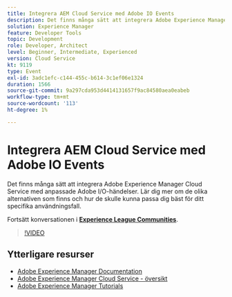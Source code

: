 ```yaml
---
title: Integrera AEM Cloud Service med Adobe IO Events
description: Det finns många sätt att integrera Adobe Experience Manager Cloud Service med anpassade Adobe I/O-händelser. Lär dig mer om de olika alternativen som finns och hur de skulle kunna passa dig bäst för ditt specifika användningsfall.
solution: Experience Manager
feature: Developer Tools
topic: Development
role: Developer, Architect
level: Beginner, Intermediate, Experienced
version: Cloud Service
kt: 9119
type: Event
exl-id: 3adc1efc-c144-455c-b614-3c1ef06e1324
duration: 1566
source-git-commit: 9a297cda953d4414131657f9ac84580aea0eabeb
workflow-type: tm+mt
source-wordcount: '113'
ht-degree: 1%

---
```


# Integrera AEM Cloud Service med Adobe IO Events

Det finns många sätt att integrera Adobe Experience Manager Cloud Service med anpassade Adobe I/O-händelser. Lär dig mer om de olika alternativen som finns och hur de skulle kunna passa dig bäst för ditt specifika användningsfall.

Fortsätt konversationen i **[Experience League Communities](https://adobe.ly/3ij0O1W)**.

>[!VIDEO](https://video.tv.adobe.com/v/337529/?quality=12&learn=on&hidetitle=true)

## Ytterligare resurser

- [Adobe Experience Manager Documentation](https://experienceleague.adobe.com/docs/experience-manager-cloud-service.html)
- [Adobe Experience Manager Cloud Service - översikt](https://experienceleague.adobe.com/docs/experience-manager-cloud-service/overview/home.html)
- [Adobe Experience Manager Tutorials](https://experienceleague.adobe.com/docs/experience-manager-tutorials.html)
